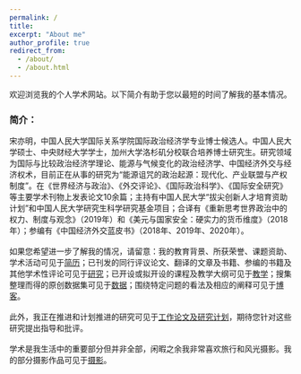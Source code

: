 ```yaml
---
permalink: /
title: 
excerpt: "About me"
author_profile: true
redirect_from: 
  - /about/
  - /about.html
---
```


欢迎浏览我的个人学术网站。以下简介有助于您以最短的时间了解我的基本情况。<br>
### 简介：<br>
宋亦明，中国人民大学国际关系学院国际政治经济学专业博士候选人。中国人民大学硕士、中央财经大学学士，加州大学洛杉矶分校联合培养博士研究生。研究领域为国际与比较政治经济学理论、能源与气候变化的政治经济学、中国经济外交与经济权术，目前正在从事的研究为“能源诅咒的政治起源：现代化、产业联盟与产权制度”。在《世界经济与政治》、《外交评论》、《国际政治科学》、《国际安全研究》等主要学术刊物上发表论文10余篇；主持有中国人民大学“拔尖创新人才培育资助计划”和中国人民大学研究生科学研究基金项目；合译有《重新思考世界政治中的权力、制度与观念》（2019年）和《美元与国家安全：硬实力的货币维度》（2018年）；参编有《中国经济外交蓝皮书》（2018年、2019年、2020年）。<br>
 <br>
如果您希望进一步了解我的情况，请留意：我的教育背景、所获荣誉、课题资助、学术活动可见于[简历](https://sym915.github.io/cv/)；已刊发的同行评议论文、翻译的文章及书籍、参编的书籍及其他学术性评论可见于[研究](https://sym915.github.io/publications/)；已开设或拟开设的课程及教学大纲可见于[教学](https://sym915.github.io/teaching/)；搜集整理而得的原创数据集可见于[数据](https://sym915.github.io/data/)；围绕特定问题的看法及相应的阐释可见于[博客](https://sym915.github.io/blog/)。 <br>
 <br>
此外，我正在推进和计划推进的研究可见于[工作论文及研究计划]()，期待您针对这些研究提出指导和批评。<br>
 <br>
学术是我生活中的重要部分但并非全部，闲暇之余我非常喜欢旅行和风光摄影。我的部分摄影作品可见于[摄影]()。
